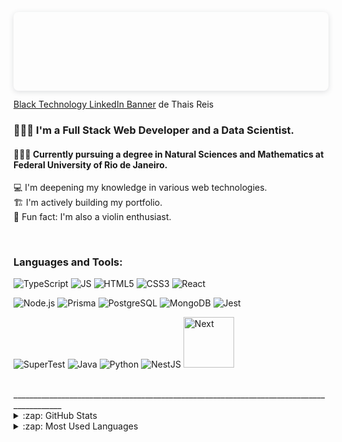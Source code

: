 <div style="position: relative; width: 100%; height: 0; padding-top: 25.0000%;
 padding-bottom: 0; box-shadow: 0 2px 8px 0 rgba(63,69,81,0.16); margin-top: 1.6em; margin-bottom: 0.9em; overflow: hidden;
 border-radius: 8px; will-change: transform;">
  <img src="https:&#x2F;&#x2F;www.canva.com&#x2F;design&#x2F;DAFsHs6pxhw&#x2F;view?embed" allowfullscreen="allowfullscreen" allow="fullscreen" />
</div>
<a href="https:&#x2F;&#x2F;www.canva.com&#x2F;design&#x2F;DAFsHs6pxhw&#x2F;view?utm_content=DAFsHs6pxhw&amp;utm_campaign=designshare&amp;utm_medium=embeds&amp;utm_source=link" target="_blank" rel="noopener">Black Technology LinkedIn Banner</a> de Thais Reis

### 👩🏾‍💻 I'm a Full Stack Web Developer and a Data Scientist. <br />
#### 👩🏾‍🔬 Currently pursuing a degree in Natural Sciences and Mathematics at Federal University of Rio de Janeiro. <br />
💻 I'm deepening my knowledge in various web technologies. <br />
🏗 I'm actively building my portfolio. <br />
🎻 Fun fact: I'm also a violin enthusiast.

<br />

### Languages and Tools:
<p align="left">
  <img alt="TypeScript" src="https://img.shields.io/badge/TypeScript-007ACC?style=for-the-badge&logo=typescript&logoColor=white" />
  <img alt="JS" src="https://img.shields.io/badge/JavaScript-323330?style=for-the-badge&logo=javascript&logoColor=F7DF1E" />
  <img alt="HTML5" src="https://img.shields.io/badge/HTML5-E34F26?style=for-the-badge&logo=html5&logoColor=white" />
  <img alt="CSS3" src="https://img.shields.io/badge/CSS3-1572B6?style=for-the-badge&logo=css3&logoColor=white" />
  <img alt="React" src="https://img.shields.io/badge/React-20232A?style=for-the-badge&logo=react&logoColor=61DAFB" />
</p>
<p align="left">
  <img alt="Node.js" src="https://img.shields.io/badge/Node.js-43853D?style=for-the-badge&logo=node.js&logoColor=white" />
  <img alt="Prisma" src="https://img.shields.io/badge/Prisma-1B222D?style=for-the-badge&logo=prisma&logoColor=white" />
  <img alt="PostgreSQL" src="https://img.shields.io/badge/PostgreSQL-336791?style=for-the-badge&logo=postgresql&logoColor=white" />
  <img alt="MongoDB" src="https://img.shields.io/badge/MongoDB-4EA94B?style=for-the-badge&logo=mongodb&logoColor=white" />
  <img alt="Jest" src="https://img.shields.io/badge/Jest-C21325?style=for-the-badge&logo=jest&logoColor=white" />
</p>
<p align="left">
  <img alt="SuperTest" src="https://img.shields.io/badge/SuperTest-1686C5?style=for-the-badge&logo=node.js&logoColor=white" />
  <img alt="Java" src="https://img.shields.io/badge/Java-ED8B00?style=for-the-badge&logo=openjdk&logoColor=white" />
  <img alt="Python" src="https://img.shields.io/badge/Python-3776AB?style=for-the-badge&logo=python&logoColor=white" />
  <img alt="NestJS" src="https://img.shields.io/badge/nestjs-%23E0234E.svg?style=for-the-badge&logo=nestjs&logoColor=white" />
  <img alt="Next" width="81" src="https://img.shields.io/badge/Next-black?style=for-the-badge&logo=next.js&logoColor=white" />
</p>

<br />
__________________________________________________________________________________________
<details>
  <summary>:zap: GitHub Stats</summary>

  <img align="center" alt="GitHub Stats" src="https://github-readme-stats.vercel.app/api?username=ThaisFReis" />

</details>

<details>
  <summary>:zap: Most Used Languages</summary>

<img align="center" alt="GitHub Top Languages" src="https://github-readme-stats.vercel.app/api/top-langs/?username=ThaisFReis" />

</details>
